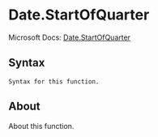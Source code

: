 ---
---

# Date.StartOfQuarter

Microsoft Docs: [Date.StartOfQuarter](https://docs.microsoft.com/en-us/powerquery-m/date-startofquarter)

## Syntax

```
Syntax for this function.
```

## About

About this function.

